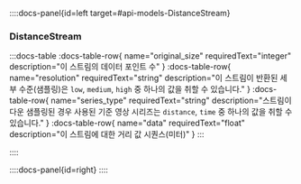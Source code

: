 ::::docs-panel{id=left target=#api-models-DistanceStream}

### DistanceStream

:::docs-table
:docs-table-row{
name="original_size"
requiredText="integer"
description="이 스트림의 데이터 포인트 수"
}
:docs-table-row{
name="resolution"
requiredText="string"
description="이 스트림이 반환된 세부 수준(샘플링)은 <code>low</code>, <code>medium</code>, <code>high</code> 중 하나의 값을 취할 수 있습니다."
}
:docs-table-row{
name="series_type"
requiredText="string"
description="스트림이 다운 샘플링된 경우 사용된 기준 영상 시리즈는 <code>distance</code>, <code>time</code> 중 하나의 값을 취할 수 있습니다."
}
:docs-table-row{
name="data"
requiredText="float"
description="이 스트림에 대한 거리 값 시퀀스(미터)"
}
:::

::::

::::docs-panel{id=right}
::::
